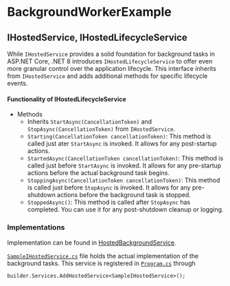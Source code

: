 # BackgroundWorkerExample

## IHostedService, IHostedLifecycleService
While `IHostedService` provides a solid foundation for background tasks in ASP.NET Core, .NET 8 introduces `IHostedLifecycleService` to offer even more granular control over the application lifecycle. This interface inherits from `IHostedService` and adds additional methods for specific lifecycle events.

#### Functionality of IHostedLifecycleService
- Methods
	- Inherits `StartAsync(CancellationToken)` and `StopAsync(CancellationToken)` from `IHostedService`.
    - `Starting(CancellationToken cancellationToken)`: This method is called just ater `StartAsync` is invoked. It allows for any post-startup actions.
    - `StartedAsync(CancellationToken cancellationToken)`: This method is called just before `StartAsync` is invoked. It allows for any pre-startup actions before the actual background task begins.
    - `StoppingAsync(CancellationToken cancellationToken)`: This method is called just before `StopAsync` is invoked. It allows for any pre-shutdown actions before the background task is stopped.
    - `StoppedAsync()`: This method is called after `StopAsync` has completed. You can use it for any post-shutdown cleanup or logging.

### Implementations
Implementation can be found in [HostedBackgroundService](HostedBackgroundService).

[`SampleIHostedService.cs`](HostedBackgroundService/Services/SampleIHostedService.cs) file holds the actual implementation of the background tasks. This service is registered in [`Program.cs`](HostedBackgroundService/Program.cs) through
```
builder.Services.AddHostedService<SampleIHostedService>();
```
